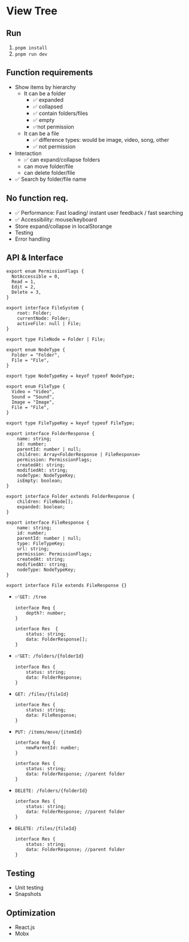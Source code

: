 # View Tree

## Run

1. `pnpm install`
2. `pnpm run dev`


## Function requirements

- Show items by hierarchy
    - It can be a folder
        - ✅ expanded
        - ✅ collapsed
        - ✅ contain folders/files
        - ✅ empty
        - ✅not permission
    - It can be a file
        - ✅ difference types: would be image, video, song, other
        - ✅ not permission
- Interaction
    - ✅ can expand/collapse folders
    - can move folder/file
    - can delete folder/file
- ✅ Search by folder/file name

## No function req.

- ✅ Performance: Fast loading/ instant user feedback / fast searching
- ✅ Accessibility: mouse/keyboard
- Store expand/collapse in localStorange
- Testing
- Error handling

## API & Interface

```tsx
export enum PermissionFlags {
  NotAccessible = 0,
  Read = 1,
  Edit = 2,
  Delete = 3,
}

export interface FileSystem {
    root: Folder;
    currentNode: Folder;
    activeFile: null | File;
}

export type FileNode = Folder | File;

export enum NodeType {
  Folder = "Folder",
  File = "File",
}

export type NodeTypeKey = keyof typeof NodeType;

export enum FileType {
  Video = "Video",
  Sound = "Sound",
  Image = "Image",
  File = "File",
}

export type FileTypeKey = keyof typeof FileType;

export interface FolderResponse {
    name: string;
    id: number;
    parentId: number | null;
    children: Array<FolderResponse | FileResponse>
    permission: PermissionFlags;
    createdAt: string;
    modifiedAt: string;
    nodeType: NodeTypeKey;
    isEmpty: boolean;
}

export interface Folder extends FolderResponse {
    children: FileNode[];
    expanded: boolean;
}

export interface FileResponse {
    name: string;
    id: number;
    parentId: number | null;
    type: FileTypeKey;
    url: string;
    permission: PermissionFlags;
    createdAt: string;
    modifiedAt: string;
    nodeType: NodeTypeKey;
}

export interface File extends FileResponse {}

```

- ✅`GET: /tree`
    
    ```tsx
    interface Req {
        depth?: number;
    }
    
    interface Res  {
        status: string;
        data: FolderResponse[];
    }
    ```
    
- ✅`GET: /folders/{folderId}`
    
    ```tsx
    interface Res {
        status: string;
        data: FolderResponse;
    }
    ```
    
- `GET: /files/{fileId}`
    
    ```tsx
    interface Res {
        status: string;
        data: FileResponse;
    }
    ```
    
- `PUT: /items/move/{itemId}`
    
    ```tsx
    interface Req {
        newParentId: number;
    }
    
    interface Res {
        status: string;
        data: FolderResponse; //parent folder
    }
    ```
    
- `DELETE: /folders/{folderId}`
    
    ```tsx
    interface Res {
        status: string;
        data: FolderResponse; //parent folder
    }
    ```
    
- `DELETE: /files/{fileId}`
    
    ```tsx
    interface Res {
        status: string;
        data: FolderResponse; //parent folder
    }
    ```
    

## Testing

- Unit testing
- Snapshots

## Optimization

- React.js
- Mobx
